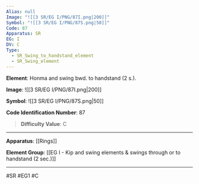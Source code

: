 ```yaml
---
Alias: null
Image: "![[3 SR/EG I/PNG/87I.png|200]]"
Symbol: "![[3 SR/EG I/PNG/87S.png|50]]"
Code: 87
Apparatus: SR
EG: I
DV: C
Type:
  - SR_Swing_to_handstand_element
  - SR_Swing_element
---
```

**Element**: Honma and swing bwd. to handstand (2 s.).

**Image**:
![[3 SR/EG I/PNG/87I.png|200]]

**Symbol**:
![[3 SR/EG I/PNG/87S.png|50]]

**Code Identification Number**: 87

>**Difficulty Value**: C

___
**Apparatus**: [[Rings]]

**Element Group**: [[EG I - Kip and swing elements & swings through or to handstand (2 sec.)]]
___
#SR #EG1 #C

